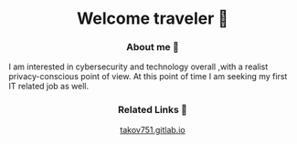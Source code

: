 <h1 align="center">
Welcome traveler 👋
</h1>

<h3 align="center">
About me 🧔
</h3>


I am interested in cybersecurity and technology overall ,with a realist privacy-conscious point of view. At this point of time I am seeking my first IT related job as well. 

<h3 align="center">
Related Links 🔗
</h3>
<p align="center"><a href="https://takov751.gitlab.io">takov751.gitlab.io</a><p>
